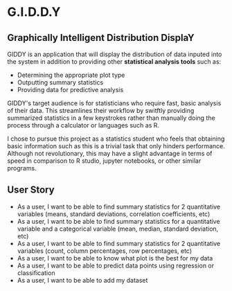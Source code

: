 # G.I.D.D.Y

## Graphically Intelligent Distribution DisplaY


GIDDY is an application that will display the distribution of data inputed into the system in addition to providing other **statistical analysis tools** such as:
- Determining the appropriate plot type
- Outputting summary statistics
- Providing data for predictive analysis

GIDDY's target audience is for statisticians who require fast, basic analysis of their data. This streamlines their workflow by switftly providing summarized statistics in a few keystrokes rather than manually doing the process through a calculator or languages such as R.

I chose to pursue this project as a statistics student who feels that obtaining basic information such as this is a trivial task that only hinders performance. Although not revolutionary, this may have a slight advantage in terms of speed in comparison to R studio, jupyter notebooks, or other similar programs.

## User Story
- As a user, I want to be able to find summary statistics for 2 quantitative variables (means, standard deviations, correlation coefficients, etc)
- As a user, I want to be able to find summary statistics for a quantitative variable and a categorical variable (mean, median, standard deviation, etc)
- As a user, I want to be able to find summary statistics for 2 quantitative variables (count, column percentages, row percentages, etc)
- As a user, I want to be able to know what plot is the best for my data
- As a user, I want to be able to predict data points using regression or classification
- As a user, I want to be able to add my dataset